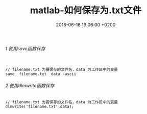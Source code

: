 ﻿---
layout: post
title:  "matlab-如何保存为.txt文件"
date:   2018-06-16 19:06:00 +0200
categories: _posts
---

###### 1 使用save函数保存  
```

// filename.txt 为要保存的文件名，data 为工作区中的变量
save  filename.txt  data -ascii
```
###### 2 使用dlmwrite函数保存  
```
// filename.txt 为要保存的文件名，data 为工作区中的变量
dlmwrite('filename.txt',data);
```
